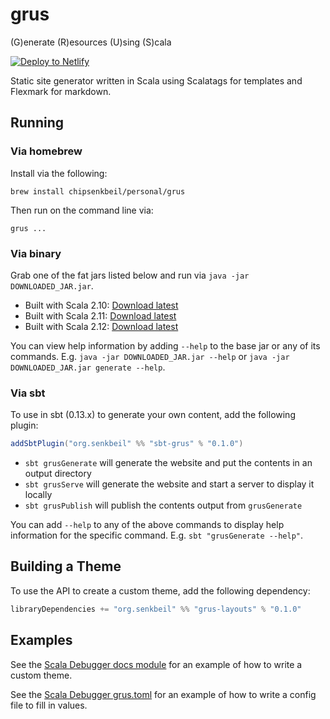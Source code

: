 # grus
(G)enerate (R)esources (U)sing (S)cala

[![Deploy to Netlify](https://www.netlify.com/img/deploy/button.svg)](https://app.netlify.com/start/deploy?repository=https://github.com/chipsenkbeil/grus)

Static site generator written in Scala using Scalatags for templates and
Flexmark for markdown.

## Running

### Via homebrew

Install via the following:

```
brew install chipsenkbeil/personal/grus
```

Then run on the command line via:

```
grus ...
```

### Via binary

Grab one of the fat jars listed below and run via `java -jar DOWNLOADED_JAR.jar`. 

- Built with Scala 2.10: [Download latest](https://github.com/chipsenkbeil/grus/releases/download/v0.1.0/grus-0.1.0-2.10.6.jar)
- Built with Scala 2.11: [Download latest](https://github.com/chipsenkbeil/grus/releases/download/v0.1.0/grus-0.1.0-2.11.8.jar)
- Built with Scala 2.12: [Download latest](https://github.com/chipsenkbeil/grus/releases/download/v0.1.0/grus-0.1.0-2.12.1.jar)

You can view help information by adding `--help` to the base jar or any of its commands. 
E.g. `java -jar DOWNLOADED_JAR.jar --help` or `java -jar DOWNLOADED_JAR.jar generate --help`.

### Via sbt

To use in sbt (0.13.x) to generate your own content, add the following plugin:

```scala
addSbtPlugin("org.senkbeil" %% "sbt-grus" % "0.1.0")
```

- `sbt grusGenerate` will generate the website and put the contents in an
  output directory
- `sbt grusServe` will generate the website and start a server to display
  it locally
- `sbt grusPublish` will publish the contents output from `grusGenerate`

You can add `--help` to any of the above commands to display help information
for the specific command. E.g. `sbt "grusGenerate --help"`.

## Building a Theme

To use the API to create a custom theme, add the following dependency:

```scala
libraryDependencies += "org.senkbeil" %% "grus-layouts" % "0.1.0"
```

## Examples

See the
[Scala Debugger docs module](https://github.com/ensime/scala-debugger/tree/master/scala-debugger-docs)
for an example of how to write a custom theme.

See the
[Scala Debugger grus.toml](https://github.com/ensime/scala-debugger/tree/master/grus.toml)
for an example of how to write a config file to fill in values.

